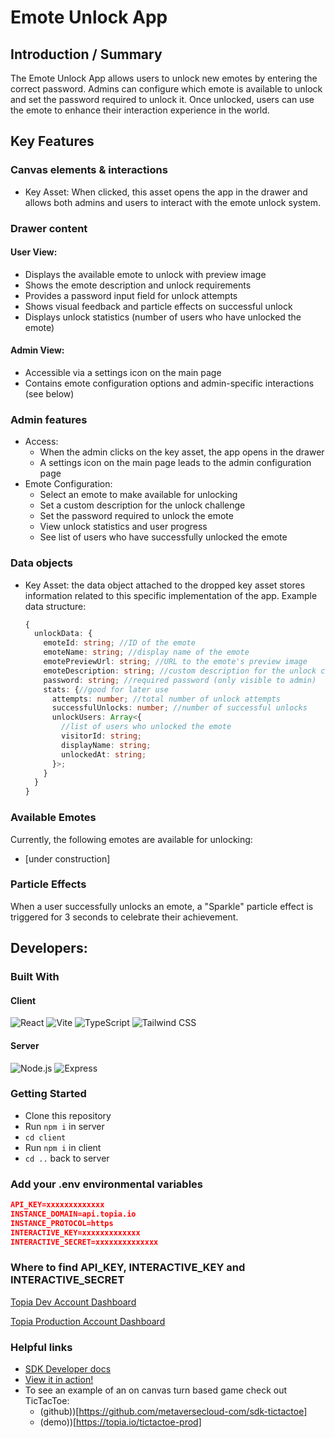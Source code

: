# Emote Unlock App

## Introduction / Summary

The Emote Unlock App allows users to unlock new emotes by entering the correct password. Admins can configure which emote is available to unlock and set the password required to unlock it. Once unlocked, users can use the emote to enhance their interaction experience in the world.

## Key Features

### Canvas elements & interactions

- Key Asset: When clicked, this asset opens the app in the drawer and allows both admins and users to interact with the emote unlock system.

### Drawer content

#### User View:

- Displays the available emote to unlock with preview image
- Shows the emote description and unlock requirements
- Provides a password input field for unlock attempts
- Shows visual feedback and particle effects on successful unlock
- Displays unlock statistics (number of users who have unlocked the emote)

#### Admin View:

- Accessible via a settings icon on the main page
- Contains emote configuration options and admin-specific interactions (see below)

### Admin features

- Access:
  - When the admin clicks on the key asset, the app opens in the drawer
  - A settings icon on the main page leads to the admin configuration page
- Emote Configuration:
  - Select an emote to make available for unlocking
  - Set a custom description for the unlock challenge
  - Set the password required to unlock the emote
  - View unlock statistics and user progress
  - See list of users who have successfully unlocked the emote

### Data objects

- Key Asset: the data object attached to the dropped key asset stores information related to this specific implementation of the app. Example data structure:
  ```typescript
  {
    unlockData: {
      emoteId: string; //ID of the emote
      emoteName: string; //display name of the emote 
      emotePreviewUrl: string; //URL to the emote's preview image
      emoteDescription: string; //custom description for the unlock challenge
      password: string; //required password (only visible to admin)
      stats: {//good for later use
        attempts: number; //total number of unlock attempts
        successfulUnlocks: number; //number of successful unlocks
        unlockUsers: Array<{
          //list of users who unlocked the emote
          visitorId: string;
          displayName: string;
          unlockedAt: string;
        }>;
      }
    }
  }
  ```

### Available Emotes

Currently, the following emotes are available for unlocking:

- [under construction]

### Particle Effects

When a user successfully unlocks an emote, a "Sparkle" particle effect is triggered for 3 seconds to celebrate their achievement.

## Developers:

### Built With

#### Client

![React](https://img.shields.io/badge/react-%2320232a.svg?style=for-the-badge&logo=react&logoColor=%2361DAFB)
![Vite](https://img.shields.io/badge/vite-%23646CFF.svg?style=for-the-badge&logo=vite&logoColor=white)
![TypeScript](https://img.shields.io/badge/typescript-%23007ACC.svg?style=for-the-badge&logo=typescript&logoColor=white)
![Tailwind CSS](https://img.shields.io/badge/tailwindcss-%2338B2AC.svg?style=for-the-badge&logo=tailwind-css&logoColor=white)

#### Server

![Node.js](https://img.shields.io/badge/node.js-%2343853D.svg?style=for-the-badge&logo=node.js&logoColor=white)
![Express](https://img.shields.io/badge/express-%23000000.svg?style=for-the-badge&logo=express&logoColor=white)

### Getting Started

- Clone this repository
- Run `npm i` in server
- `cd client`
- Run `npm i` in client
- `cd ..` back to server

### Add your .env environmental variables

```json
API_KEY=xxxxxxxxxxxxx
INSTANCE_DOMAIN=api.topia.io
INSTANCE_PROTOCOL=https
INTERACTIVE_KEY=xxxxxxxxxxxxx
INTERACTIVE_SECRET=xxxxxxxxxxxxxx
```

### Where to find API_KEY, INTERACTIVE_KEY and INTERACTIVE_SECRET

[Topia Dev Account Dashboard](https://dev.topia.io/t/dashboard/integrations)

[Topia Production Account Dashboard](https://topia.io/t/dashboard/integrations)

### Helpful links

- [SDK Developer docs](https://metaversecloud-com.github.io/mc-sdk-js/index.html)
- [View it in action!](topia.io/appname-prod)
- To see an example of an on canvas turn based game check out TicTacToe:
  - (github))[https://github.com/metaversecloud-com/sdk-tictactoe]
  - (demo))[https://topia.io/tictactoe-prod]

